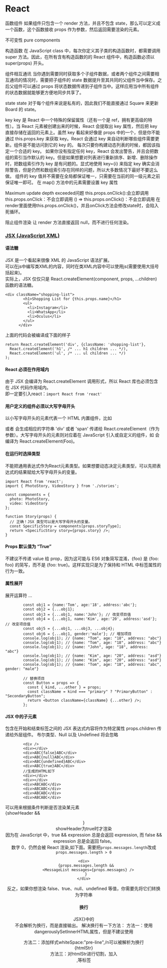 # React


函数组件
如果组件只包含一个 render 方法，并且不包含 state，那么可以定义成一个函数，这个函数接收 props 作为参数，然后返回需要渲染的元素。

不可变性
pure components

构造函数
在 JavaScript class 中，每次你定义其子类的构造函数时，都需要调用 super 方法。因此，在所有含有构造函数的的 React 组件中，构造函数必须以 super(props) 开头。

组件相互通讯
当你遇到需要同时获取多个子组件数据，或者两个组件之间需要相互通讯的情况时，需要把子组件的 state 数据提升至其共同的父组件当中保存。之后父组件可以通过 props 将状态数据传递到子组件当中。这样应用当中所有组件的状态数据就能够更方便地同步共享了。

state
state 对于每个组件来说是私有的，因此我们不能直接通过 Square 来更新 Board 的 state。

key
key 是 React 中一个特殊的保留属性（还有一个是 ref，拥有更高级的特性）。当 React 元素被创建出来的时候，React 会提取出 key 属性，然后把 key 直接存储在返回的元素上。虽然 key 看起来好像是 props 中的一个，但是你不能通过 this.props.key 来获取 key。React 会通过 key 来自动判断哪些组件需要更新。组件是不能访问到它的 key 的。
每次只要你构建动态列表的时候，都因该指定一个合适的 key。
如果你没有指定任何 key，React 会发出警告，并且会把数组的索引当作默认的 key。但是如果想要对列表进行重新排序、新增、删除操作时，把数组索引作为 key 是有问题的。显式地使用 key={i} 来指定 key 确实会消除警告，但是仍然和数组索引存在同样的问题，所以大多数情况下最好不要这么做。
组件的 key 值并不需要在全局都保证唯一，只需要在当前的同一级元素之前保证唯一即可。
在 map() 方法中的元素需要设置 key 属性


Maximum update depth exceeded问题
this.props.onClick():会立即调用
this.props.onClick：不会立即调用
() => this.props.onClick()：不会立即调用
在render里面使用this.props.onClick()，并且onClick方法会修改state时，会陷入死循环。

阻止组件渲染
让 render 方法直接返回 null，而不进行任何渲染。

### [JSX (JavaScript XML)](https://zh-hans.reactjs.org/docs/jsx-in-depth.html)
#### 语法糖
JSX 是一个看起来很像 XML 的 JavaScript 语法扩展。   
可以在js中编写类XML的内容，同时在类XML内容中可以使用js(需要使用大括号括起来)。   
实际上，JSX 仅仅只是 React.createElement(component, props, ...children) 函数的语法糖。   

```
<div className="shopping-list">
        <h1>Shopping List for {this.props.name}</h1>
        <ul>
          <li>Instagram</li>
          <li>WhatsApp</li>
          <li>Oculus</li>
        </ul>
      </div>
```
上面的代码会被编译成下面的样子
```
return React.createElement('div', {className: 'shopping-list'},
  React.createElement('h1', /* ... h1 children ... */),
  React.createElement('ul', /* ... ul children ... */)
);
```
#### React 必须在作用域内
由于 JSX 会编译为 React.createElement 调用形式，所以 React 库也必须包含在 JSX 代码作用域内。   
即一定要引入react：`import React from 'react'`

#### 用户定义的组件必须以大写字母开头
以小写字母开头的元素代表一个 HTML 内置组件，比如 <div> 或者 <span> 会生成相应的字符串 'div' 或者 'span' 传递给 React.createElement（作为参数）。大写字母开头的元素则对应着在 JavaScript 引入或自定义的组件，如 <Foo /> 会编译为 React.createElement(Foo)。

#### 在运行时选择类型
不能把通用表达式作为React元素类型。如果想要动态决定元素类型，可以先把表达式的结果赋给大写字母开头的变量。
```
import React from 'react';
import { PhotoStory, VideoStory } from './stories';

const components = {
  photo: PhotoStory,
  video: VideoStory
};

function Story(props) {
  // 正确！JSX 类型可以是大写字母开头的变量。
  const SpecificStory = components[props.storyType];
  return <SpecificStory story={props.story} />;
}
```

#### Props 默认值为 “True”
不建议不传递 value 给 prop，因为这可能与 ES6 对象简写混淆，{foo} 是 {foo: foo} 的简写，而不是 {foo: true}。这样实现只是为了保持和 HTML 中标签属性的行为一致。

#### 属性展开
展开运算符 ... 
```
        const obj1 = {name:'Tom', age:'18', address:'abc'};
        const obj2 = {...obj1};
        const obj3 = {...obj1, name:'John'}; // 改变项目值
        const obj4 = {...obj1, name:'Kim', age:'20', address:'asd'}; // 改变项目值
        const obj5 = {...obj1, ...obj3, ...obj4};
        const obj6 = {...obj1, gender:'male'}; // 增加项目
        console.log(obj1); // {name: "Tom", age: "18", address: "abc"}
        console.log(obj1); // {name: "Tom", age: "18", address: "abc"}
        console.log(obj1); // {name: "John", age: "18", address: "abc"}
        console.log(obj1); // {name: "Kim", age: "20", address: "asd"}
        console.log(obj1); // {name: "Kim", age: "20", address: "asd"}
        console.log(obj1); // {name: "Tom", age: "18", address: "abc", gender: "male"}
        
        // 替换项目
        const Button = props => {
          const { kind, ...other } = props;
          const className = kind === "primary" ? "PrimaryButton" : "SecondaryButton";
          return <button className={className} {...other} />;
        };
```
#### JSX 中的子元素
包含在开始和结束标签之间的 JSX 表达式内容将作为特定属性 props.children 传递给外层组件。
布尔类型、Null 以及 Undefined 将会忽略
```
        <div />
        <div></div>
        <div>ABC{false}ABC</div>
        <div>ABC{null}ABC</div>
        <div>ABC{undefined}ABC</div>
        <div>ABC{true}ABC</div>
        //生成的HTML如下
        <div></div>
        <div></div>
        <div>ABCABC</div>
        <div>ABCABC</div>
        <div>ABCABC</div>
        <div>ABCABC</div>
```
可以用来根据条件判断是否渲染某元素    
{showHeader && <Header />}   
showHeader为true时才渲染   
因为在 JavaScript 中，true && expression 总是会返回 expression, 而 false && expression 总是会返回 false。   
数字 0，仍然会被 React 渲染,如下面。需要把`props.messages.length`改成`props.messages.length > 0`
```
<div>
  {props.messages.length &&
    <MessageList messages={props.messages} />
  }
</div>
```
反之，如果你想渲染 false、true、null、undefined 等值，你需要先将它们转换为字符串

#### 换行
JSX{}中的<br />不会解析为换行，而是直接输出。
解决换行有一下方法：
方法一：使用dangerouslySetInnerHTML属性，但是不建议使用
<div dangerouslySetInnerHTML={{__html: htmlStr}}></div>
方法二：添加样式whiteSpace:"pre-line",/n可以被解析为换行
<div style={{whiteSpace:"pre-line"}}>{htmlStr}</div>
方法三：对htmlStr进行切割，加入<div>,<span>等标签
